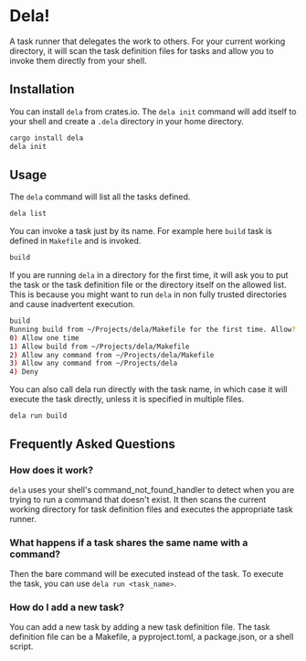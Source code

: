 # Dela!

A task runner that delegates the work to others. For your current working directory, it will scan the task definition files for tasks and allow you to invoke them directly from your shell.

## Installation

You can install `dela` from crates.io. The `dela init` command will add itself to your shell and create a `.dela` directory in your home directory.

```sh
cargo install dela
dela init
```

## Usage

The `dela` command will list all the tasks defined.

```sh
dela list
```

You can invoke a task just by its name. For example here `build` task is defined in `Makefile` and is invoked.

```sh
build
```

If you are running `dela` in a directory for the first time, it will ask you to put the task or the task definition file  or the directory itself on the allowed list. This is because you might want to run `dela` in non fully trusted directories and cause inadvertent execution.

```sh
build
Running build from ~/Projects/dela/Makefile for the first time. Allow?
0) Allow one time
1) Allow build from ~/Projects/dela/Makefile
2) Allow any command from ~/Projects/dela/Makefile
3) Allow any command from ~/Projects/dela
4) Deny
```

You can also call dela run directly with the task name, in which case it will execute the task directly, unless it is specified in multiple files.

```
dela run build
```

## Frequently Asked Questions

### How does it work?

`dela` uses your shell's command_not_found_handler to detect when you are trying to run a command that doesn't exist. It then scans the current working directory for task definition files and executes the appropriate task runner.

### What happens if a task shares the same name with a command?

Then the bare command will be executed instead of the task. To execute the task, you can use `dela run <task_name>`.

### How do I add a new task?

You can add a new task by adding a new task definition file. The task definition file can be a Makefile, a pyproject.toml, a package.json, or a shell script.

